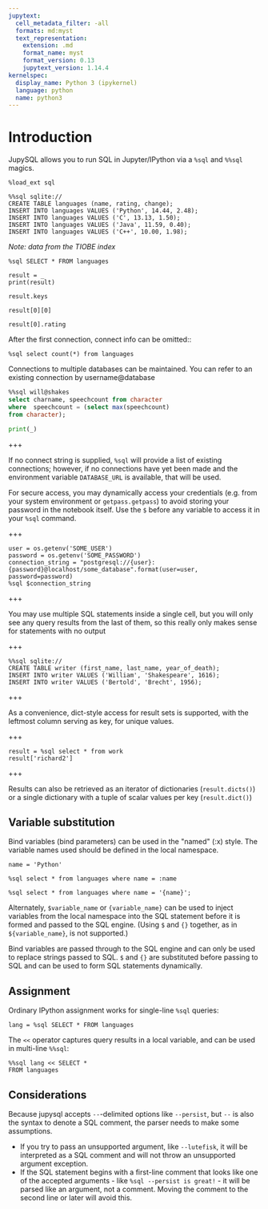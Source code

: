 ```yaml
---
jupytext:
  cell_metadata_filter: -all
  formats: md:myst
  text_representation:
    extension: .md
    format_name: myst
    format_version: 0.13
    jupytext_version: 1.14.4
kernelspec:
  display_name: Python 3 (ipykernel)
  language: python
  name: python3
---
```


# Introduction

JupySQL allows you to run SQL in Jupyter/IPython via a `%sql` and `%%sql` magics.

```{code-cell} ipython3
%load_ext sql
```

```{code-cell} ipython3
%%sql sqlite://
CREATE TABLE languages (name, rating, change);
INSERT INTO languages VALUES ('Python', 14.44, 2.48);
INSERT INTO languages VALUES ('C', 13.13, 1.50);
INSERT INTO languages VALUES ('Java', 11.59, 0.40);
INSERT INTO languages VALUES ('C++', 10.00, 1.98);
```

*Note: data from the TIOBE index*

```{code-cell} ipython3
%sql SELECT * FROM languages
```

```{code-cell} ipython3
result = _
print(result)
```

```{code-cell} ipython3
result.keys
```

```{code-cell} ipython3
result[0][0]
```

```{code-cell} ipython3
result[0].rating
```

After the first connection, connect info can be omitted::

```{code-cell} ipython3
%sql select count(*) from languages
```

Connections to multiple databases can be maintained.  You can refer to
an existing connection by username@database

```sql
%%sql will@shakes
select charname, speechcount from character
where  speechcount = (select max(speechcount)
from character);
```

```python
print(_)
```

+++

If no connect string is supplied, ``%sql`` will provide a list of existing connections;
however, if no connections have yet been made and the environment variable ``DATABASE_URL``
is available, that will be used.

For secure access, you may dynamically access your credentials (e.g. from your system environment or `getpass.getpass`) to avoid storing your password in the notebook itself. Use the `$` before any variable to access it in your `%sql` command.

+++

```
user = os.getenv('SOME_USER')
password = os.getenv('SOME_PASSWORD')
connection_string = "postgresql://{user}:{password}@localhost/some_database".format(user=user, password=password)
%sql $connection_string
```

+++

You may use multiple SQL statements inside a single cell, but you will
only see any query results from the last of them, so this really only
makes sense for statements with no output

+++

```
%%sql sqlite://
CREATE TABLE writer (first_name, last_name, year_of_death);
INSERT INTO writer VALUES ('William', 'Shakespeare', 1616);
INSERT INTO writer VALUES ('Bertold', 'Brecht', 1956);
```

+++

As a convenience, dict-style access for result sets is supported, with the
leftmost column serving as key, for unique values.

+++

```
result = %sql select * from work
result['richard2']
```

+++

Results can also be retrieved as an iterator of dictionaries (``result.dicts()``)
or a single dictionary with a tuple of scalar values per key (``result.dict()``)

## Variable substitution 

Bind variables (bind parameters) can be used in the "named" (:x) style.
The variable names used should be defined in the local namespace.

```{code-cell} ipython3
name = 'Python'
```

```{code-cell} ipython3
%sql select * from languages where name = :name
```

```{code-cell} ipython3
%sql select * from languages where name = '{name}';
```

Alternately, ``$variable_name`` or ``{variable_name}`` can be 
used to inject variables from the local namespace into the SQL 
statement before it is formed and passed to the SQL engine.
(Using ``$`` and ``{}`` together, as in ``${variable_name}``, 
is not supported.)

Bind variables are passed through to the SQL engine and can only 
be used to replace strings passed to SQL.  ``$`` and ``{}`` are 
substituted before passing to SQL and can be used to form SQL 
statements dynamically.

## Assignment

Ordinary IPython assignment works for single-line `%sql` queries:

```{code-cell} ipython3
lang = %sql SELECT * FROM languages
```

The `<<` operator captures query results in a local variable, and
can be used in multi-line ``%%sql``:

```{code-cell} ipython3
%%sql lang << SELECT *
FROM languages
```

## Considerations

Because jupysql accepts `--`-delimited options like `--persist`, but `--` 
is also the syntax to denote a SQL comment, the parser needs to make some assumptions.

- If you try to pass an unsupported argument, like `--lutefisk`, it will 
  be interpreted as a SQL comment and will not throw an unsupported argument 
  exception.
- If the SQL statement begins with a first-line comment that looks like one 
  of the accepted arguments - like `%sql --persist is great!` - it will be 
  parsed like an argument, not a comment.  Moving the comment to the second 
  line or later will avoid this.
